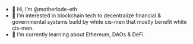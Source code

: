 - 👋 Hi, I’m @motherlode-eth
- 👀 I’m interested in blockchain tech to decentralize financial & governmental systems build by white cis-men that mostly benefit white cis-men.
- 🌱 I’m currently learning about Ethereum, DAOs & DeFi.

<!---
motherlode-eth/motherlode-eth is a ✨ special ✨ repository because its `README.md` (this file) appears on your GitHub profile.
You can click the Preview link to take a look at your changes.
--->
